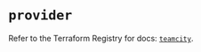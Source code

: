 # `provider`

Refer to the Terraform Registry for docs: [`teamcity`](https://registry.terraform.io/providers/jetbrains/teamcity/0.0.85/docs).
